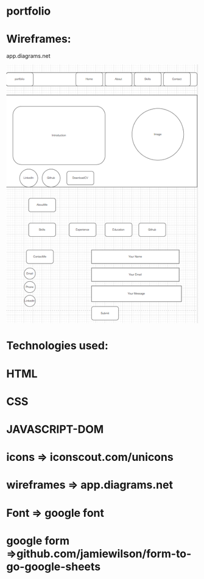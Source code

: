 # portfolio
# Wireframes:
app.diagrams.net

![Alt text](wireframe.png)

# Technologies used:

# HTML
# CSS
# JAVASCRIPT-DOM

# icons => iconscout.com/unicons

# wireframes =>   app.diagrams.net

# Font => google font

# google form =>github.com/jamiewilson/form-to-go-google-sheets
